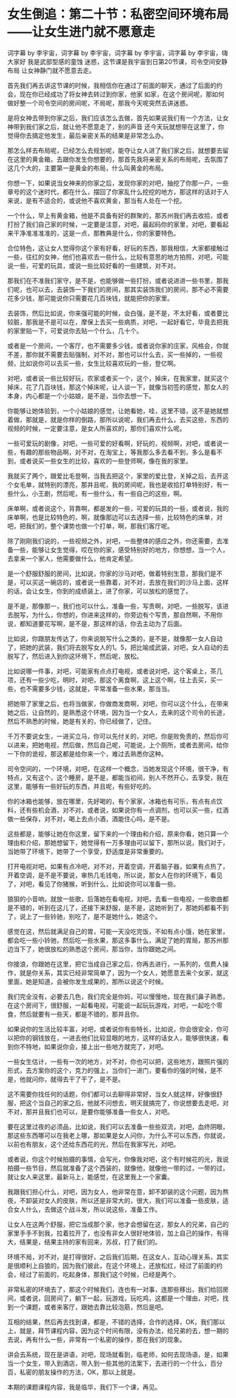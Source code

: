 # 女生倒追：第二十节：私密空间环境布局——让女生进门就不愿意走

词字幕 by 李宇宙，词字幕 by 李宇宙，词字幕 by 李宇宙，词字幕 by 李宇宙，嗨 大家好 我是武部型感的童蚀 迷惑，这节课是我宇宙到日第20节课，司令空间安静布局 让女神静门就不愿意去走。

首先我们再去讲这节课的时候，我相信你在通过了前面的聊天，通过了后面的约会，现在你已经成功了将女神去转过到你家，他家 如家，在这个房间呢，那如何做好整一个司令空间的房间呢，不局呢，那我今天呢突然去讲迷惑。

是将女神去带到你家之后，我们应该怎么去做，首先如果说我们有一个方法，让女神带到我们家之后，就让他不愿意走了，别的声音 还今天玩就想带在这里了，你觉得你去搞定他发生，最后亲密关系的结果是非常怎么办。

那怎么样去布局呢，已经怎么去规划呢，能夺让女人进了我们家之后，就想要去留在这里的黄金箱，去跟你发生你想要的，那首先我将亲密关系的布局呢，去氛围了这几个大的，主要第一是黄金的布局，什么叫黄金的布局。

你想一下，如果说当女神来的你家之后，发现你家的对吧，抽挖了你那一户，一些章号的这个迷时代，都在什么，摆回了你家乱什么挖挖的地方，那这样的话对于人来说，是有不适合的，或说他不喜欢黄金，那当有人处在一个挖。

一个什么，早上有黄金箱，他是不具备有好的群聚的，那苏州我们再去收拾，或者打扮了我们自己家的时候，一定要是注意，对吧，最起码你的家里，对吧，要看起来干净准准准准的，这是一点，那教典是什么，你的家要特色。

合位特色，这让女人觉得你这个家有好看，好玩的东西，那我相信，大家都接触过一些，往红的女神，他们也喜欢去一些什么，比较有意思的地方拍照，对吧，可能说一些，可爱的玩具，或说一些比较好看的一些建筑，对不对。

那我们在不准我们家守，是不是，也能够做一些打扮，或者说进进一些书里，那我们呢，也可以去，去装饰一下我们的房间，那其实装饰我们的房间，那不必不需要花多少钱，那可能说你只需要花几百块钱，就能把你的家里。

去装饰，然后比如说，你来强可能的时候，会白强，是不是，不太好看，或者要比较脏，那我是不是可以在，摩保上去买一些病质，对吧，一起好看它，毕竟去把我的家里贴一下，可爱说你去贴一个什么，几十个。

或者是一个房间，一个客厅，也不需要多少钱，或者说你家的庄家，风格会，你就不差，那你就不需要去贴强制，对不对，那也可以什么去，买一些掉的，一些视频，比如说你可以去买一些，女生比较喜欢玩的一些，登亿啊。

对吧，或者说一些比较好玩，农家或者买一个，这个，掉床，在我家里，就买这个掉床，花了几百块钱，那这个掉床呢，让人谈一下，就像当初签的感觉，那女人的本身，内心都是一个小姑娘，是不是，当你去想一下。

你能够让她体验到，一个小姑娘的感觉，让她看她，哇，这里不错，这不是她就想着做，那就是，就是你样的倒路，那所以说呢，我们再去什么，去买这些，东西的视频的时候，一定要注意，是女人所喜欢的，那你们喜欢什么呢。

一些可爱玩的剧像，对吧，一些可爱的好看啊，好玩的，视频啊，对吧，或者说一些，有趣的那些物品啊，对不对，在淘宝上，等我那么多去看不到，多么是看不到，或者说买一些女生的比较，喜欢的一些登师啊，像在我的家里。

我就买了两个，跟爱比毛登啊，当我去把这个，家里的爱比登，关掉之后，去开这个女毛单，就特别的漂亮，那并且呢，我的房间呢，我也是收拾打单特别好，有一些什么，小王剧，然后呢，有一些什么，有一些自己的这些，啊。

床单啊，或者说这个，背靠啊，都是发的一些，可爱的玩具的一些，或者说，我的床单啊，也是比较特色的，啊，就像那边可以去选择一些，比较特色的床单，对吧，把我们的，整个课势也做一个打单，啊，那我们客厅呢。

除了刚刚我们说的，一些视频之外，对吧，一些整体的感应之外，你还需要，去准备一些，能够让女生觉得，哎在你的家，感受特别好的地方，你想想，当一个人，去拿来一个家人，他需要做什么，他肯定希望。

是一个舒服舒服的房间，比如说，你家的沙马对吧，做着特别生意，那我们是不是，可以买这一碗店的，或者说一些靠着，对不对，去放在我们的沙马上面，这样的话，会让女生，你到的成绩装上，进了你家，可以放松的感觉了。

是不是，那像那一，我们也可以什么，准备一些，写贵啊，对吧，一些脱写，该进去脱写，为什么，你想的，你进来这样的，你旁边有个写贵，那自然啊，不用你说，都知道要花写啊，是不是，那这样的话，你去主动为了后面。

比如说，你跟朋友传达了，你来说脱写什么之类的，是不是，就像那一女人自动了，把她的武装，我们将去脱写女人的1。5，把比喻成武装，对吧，女人自动的去脱写了，然后进入到你这环境下，然后呢，放松。

比如说哪一件事，对吧，可能家有点点打电视，或者说对吧，这个客桌上，茶几项，还有一些少吃，明时，对吧，那这个离食啊，这上这个啊，往上去买，买一些，也不需要多少钱，这就是，平常准备一些水果，那当当。

把她带了家里之后，也将当做家，你做商发商啊，对吧，你可以这个什么，在带来她之后，让自然的，是熟悉这个环境，因为当一个女人，去来的这个司令的长途，然后不熟悉的时候，她是有关的，你已经做了，记住。

千万不要说女生，一进买立马，你可以先付关的，对吧，你是败免责的，然后你可以进来，把她电视，然后做，然后自己呢，可能说，上个厕所，或者去房间，给你一下你的诡视，那这都是给你来一个，难过去熟悉你这种。

司令空间的，一个环境，对吧，在这样一个概念，当她发现这个环境，很干净，有特点，又有这个，这个睡房，是不是，都能当初间，别人不然开心，去享受，我在这里，能够有一些好玩的东西，并且呢，有些好吃的。

你的冰箱也能够，放在哪里，先好喝的，有个家家，冰箱也有可乐，有点有点饮料，还有些机会酒，对不对，或者说，如果说你有一点调剂，也可以买一些，红酒做一些保存，对不对，喝上去点小酒，酒能住心吗，是不是。

这些都是，能够让她在你这里，留下来的一个理由和介绍，原来你看，她只算一个理由和介绍，那她想留下，她觉得有一万多理由可以留下，那所以说，我们对于，当她带了环境下，她带了一个享受，舒适度是非常重要的。

打开电视对吧，如果有点冷吧，对不对，开着空调，开着脑子器，如果有点热了，开着空调，是不是不要说，审热几毛钱电，所以说，那女人在你的环境下，看见了，对吧，看见了你猪猴，听到什么，比如说你可以准备一些。

狼狽的小音响，就放一些歌，后落她在看电视，对吧，去看一些电视，一些歌曲都是不错的，听到在这儿了，还接下来舒服，是不是，这她听到了，那她妈都看不到了，说上了一些铃驰，别吃了，是不是她什么，她这个。

感觉在这，然后就满足自己的胃，可能一天没吃完饭，不如有点小饿，她在家里，都会吃一些小铃驰，然后吃一些水果，那这多事什么，满足了她的胃局，那苏州那边当下了，她很放松的熟悉这个房间，那当你，当你跟她之间。

你接浪，你跟她在这里，把它当成自己家之后，你再去进行，一系列的，信费人操作，就是你关系，其实已经非常简单了，因为一个女人，她愿意去来个女家，就这里面，她是知道，会被你发生成果的，那所以说这个时候。

我们完全没有，必要去几色，我们完全是你妈，可以慢慢地，现在我们鼻子熟悉，在这个房间下，很舒服，一起看电视，可能说一起玩玩游戏，对吧，一起吃个零食，然后就要有一些天，都是不错的，那并且你。

如果说你的生活比较丰富，对吧，或者说你有些特长，比如说，你会很安全，你可以把你的钢钱放在，一进去他们比较显眼的地方，这样的话女人，能够很快速，看到你不特地，如果说你会，接上出一些地方就完了，对吧。

一些女生估计，一些有一次的地方，对不对，你也可以把，这些地方，跟照片强的形式，去方案你的这个，克力的强上，当你们一进门，要看你的强的时候，是不是，他就问你，就得去干了干了，是不是。

这不需要你找任何的话题，你们都可以去聊得非常好，当女人就这样，好像很舒服，把这个当自己的家之后，他就不问想去，明天就搞完了，你说想要去走吧，对不对，那并且我们也可以，是要你能够准备一些女人，对吧。

要在这里过夜的必须品，比如说，我们可以去准备一些些双流，对吧，血终阴眼，那这些东西哪可以在我老上哪，那如果是女人问你，为什么不可以东西，你就说，以前也有朋友，这个还给东西花的光，然后在我家写光，对吧。

或者说，你这个时候拍摄的事情，会写光，你像我对吧，这个有时候花的光，我说拍摄一些节目，然后就准备了这个西装的，就像他，就像他一带的过，一带的过，就让女人来这里，最新马上，能感觉，在这里我上一个家囊。

我跟我们担心什么，对吧，因为女人，他非常在意，卸不卸装的这个问题，因为熬夜，不卸装对女人的皮肤，所以还是非常大的，很大，我们可以准备一些皮肤，适合女人什么，去做这个战斗发，所以说这些，准备工作。

让女人在这两个舒服，把它当成那个家，他才会想留在这，那女人的兄弟，自己的家里手手不到我，拉着拉开了，也没有非女人很好地体验，加上自己的操作，有得大，结果是，结果主持的家有回来，苏叔，打了我们的。

环境不局，对不对，是打得很好，之后我们后期，在这女人，互动心理关系，其实是很顺利上自狼的，因为我们彼此，在这个环境上，还放松红，经过了前面的约会，经过了前面的，吃起身体，那我们这个时候，已经是两个。

非常私密的环境去了，那这个时候我们，连也有一对事，连那些移出，我们给回房间，或者说，回房间了，躺下一起，玩游戏，玩吃鸡，这都是一个理由，对吧，找到一个课题，或者来客厅，跟她去靠比较泡筋，然后是吧。

互相的结果，然后再去找到课，都是，不错的选择，合作的选择，OK，我们那以上，就是，拜节课程内容，因为这个时间有限，没有办法，给兄弟的去，想一期的去说，再有什么一些，非常有一个私密的操作，那在我们的现象。

讲会去系统，现在是讲语，对吧，现场就看到，临老师，如何去现场语，是，如果当一个女生，带入到酒店，带入到一些其他的法案下，去进行的一个什么，百分百，私密的朋友操作的方法，OK，那以上就是。

本期的课题课程内容，我是临华，我们下一个课，再见。